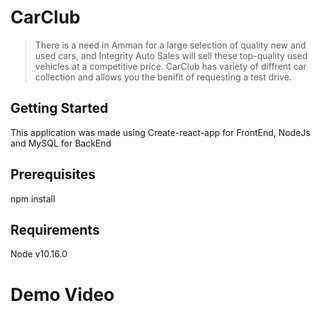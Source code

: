 # CarClub 

> There is a need in Amman for a large selection of quality new and used cars, and Integrity Auto Sales will sell these top-quality used vehicles at a competitive price. CarClub has variety of diffrent car collection and allows you the benifit of requesting a test drive.

## Getting Started 

This application was made using Create-react-app for FrontEnd, NodeJs and MySQL for BackEnd

## Prerequisites

npm install 

## Requirements

Node v10.16.0

# Demo Video 



